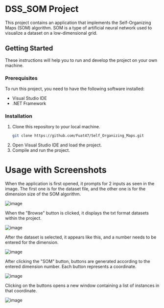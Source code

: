 # DSS_SOM Project

This project contains an application that implements the Self-Organizing Maps (SOM) algorithm. SOM is a type of artificial neural network used to visualize a dataset on a low-dimensional grid.

## Getting Started

These instructions will help you to run and develop the project on your own machine.

### Prerequisites

To run this project, you need to have the following software installed:

- Visual Studio IDE
- .NET Framework

### Installation

1. Clone this repository to your local machine.
   ```sh
   git clone https://github.com/Fuat47/Self_Organizing_Maps.git
2. Open Visual Studio IDE and load the project.
3. Compile and run the project.

# Usage with Screenshots

When the application is first opened, it prompts for 2 inputs as seen in the image. The first one is for the dataset file, and the other one is for the dimension size of the SOM algorithm.

![image](https://github.com/Fuat47/Self_Organizing_Maps/assets/82528882/4dd7de3a-9352-4594-9587-405345b30190)

When the "Browse" button is clicked, it displays the txt format datasets within the project.

![image](https://github.com/Fuat47/Self_Organizing_Maps/assets/82528882/13ca2cd4-b1e3-4030-ac08-2c8e7a06e093)

After the dataset is selected, it appears like this, and a number needs to be entered for the dimension.

![image](https://github.com/Fuat47/Self_Organizing_Maps/assets/82528882/631d8dba-545e-4579-860d-007bb3bbe23c)

After clicking the "SOM" button, buttons are generated according to the entered dimension number. Each button represents a coordinate.

![image](https://github.com/Fuat47/Self_Organizing_Maps/assets/82528882/3c7a4e7b-54f6-4fa0-a8c7-bdceda9ae21f)

Clicking on the buttons opens a new window containing a list of instances in that coordinate.

![image](https://github.com/Fuat47/Self_Organizing_Maps/assets/82528882/8b6d9086-ac9b-468c-ad2d-35ab8d8e0acd)


